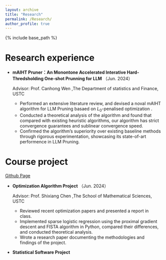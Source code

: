 ```yaml
---
layout: archive
title: "Research"
permalink: /Research/
author_profile: true
---
```


{% include base_path %}

Research experience
======
* **mAIHT Pruner：An Monontone Accelerated Interative Hard-Thredsholding One-shot Prunning for LLM** （Jun. 2024）

  Advisor: Prof. Canhong Wen ,The Department of statistics and Finance, USTC
  * Performed an extensive literature review, and devised a noval mAIHT algorithm for LLM Pruning basaed on $L_0$-penalised optimization .
  * Conducted a theoretical analysis of the algorithm and found that compared with existing heuristic algorithms, our algorithm has strict convergence guarantees and sublinear convergence speed.
  * Confirmed the algorithm’s superiority over existing baseline methods through rigorous experimentation, showcasing its
state-of-art performence in LLM Pruning.
 
  
Course project
======
[Github Page](https://github.com/zuoooooooo/Courses)
* **Optimization Algorithm Project** （Jun. 2024）

  Advisor: Prof. Shixiang Chen ,The School of Mathematical Sciences, USTC
  * Reviewed recent optimization papers and presented a report in class.
  * Implemented sparse logistic regression using the proximal gradient descent and FISTA algorithm in Python, compared their differences, and conducted theoretical analysis.
  * Wrote a research paper documenting the methodologies and findings of the project.
 


* **Statistical Software Project**


